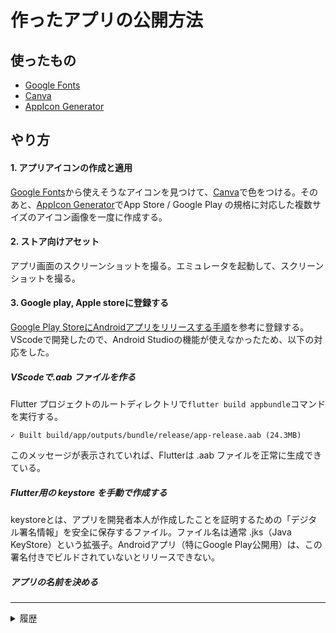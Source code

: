 # 作ったアプリの公開方法

<!--
date = "2025-07-19"
-->

## 使ったもの
- [Google Fonts](https://fonts.google.com/icons?icon.size=60&icon.color=%23e3e3e3)
- [Canva](https://www.canva.com/)
- [AppIcon Generator](https://www.appicon.co/)


## やり方
#### 1. アプリアイコンの作成と適用
[Google Fonts](https://fonts.google.com/icons?icon.size=60&icon.color=%23e3e3e3)から使えそうなアイコンを見つけて、[Canva](https://www.canva.com/)で色をつける。そのあと、[AppIcon Generator](https://www.appicon.co/#app-icon)でApp Store / Google Play の規格に対応した複数サイズのアイコン画像を一度に作成する。

#### 2. ストア向けアセット
アプリ画面のスクリーンショットを撮る。エミュレータを起動して、スクリーンショットを撮る。


#### 3. Google play, Apple storeに登録する
[Google Play StoreにAndroidアプリをリリースする手順](https://qiita.com/ike04/items/fe1296854524aacbc141)を参考に登録する。VScodeで開発したので、Android Studioの機能が使えなかったため、以下の対応をした。
##### VScodeで.aab ファイルを作る
Flutter プロジェクトのルートディレクトリで`flutter build appbundle`コマンドを実行する。
```
✓ Built build/app/outputs/bundle/release/app-release.aab (24.3MB)
```
このメッセージが表示されていれば、Flutterは .aab ファイルを正常に生成できている。
##### Flutter用の keystore を手動で作成する
keystoreとは、アプリを開発者本人が作成したことを証明するための「デジタル署名情報」を安全に保存するファイル。ファイル名は通常 .jks（Java KeyStore）という拡張子。Androidアプリ（特にGoogle Play公開用）は、この署名付きでビルドされていないとリリースできない。

##### アプリの名前を決める




---
<details><summary>履歴</summary>

- [2025-06-21 Fri] [重力に負けずに下ろした方が体をコントロールした方が筋肉に効果があるとの研究結果](https://yuchrszk.blogspot.com/2025/06/vs.html?m=0)を見て、ゆっくり動作に変更。10回×5セットで限界を迎えるようになり、残り50回は膝つきで行う。

</details>